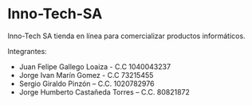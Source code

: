 # Inno-Tech-SA
Inno-Tech SA tienda en línea para comercializar productos informáticos.

Integrantes:
- Juan Felipe Gallego Loaiza - C.C 1040043237
- Jorge Ivan Marín Gomez - C.C 73215455
- Sergio Giraldo Pinzón – C.C. 1020782976
- Jorge Humberto Castañeda Torres – C.C. 80821872
